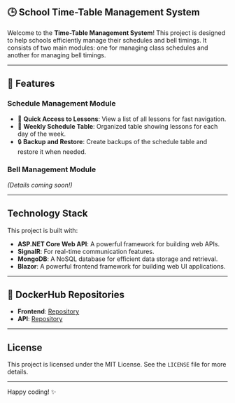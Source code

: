 ## 🕒 School Time-Table Management System

Welcome to the **Time-Table Management System**! This project is designed to help schools efficiently manage their schedules and bell timings. It consists of two main modules: one for managing class schedules and another for managing bell timings. 

---

## 🔧 Features

### Schedule Management Module
- 🔎 **Quick Access to Lessons**: View a list of all lessons for fast navigation.
- 📅 **Weekly Schedule Table**: Organized table showing lessons for each day of the week.
- 🔒 **Backup and Restore**: Create backups of the schedule table and restore it when needed.

### Bell Management Module
*(Details coming soon!)*

---

## Technology Stack

This project is built with:
- **ASP.NET Core Web API**: A powerful framework for building web APIs.
- **SignalR**: For real-time communication features.
- **MongoDB**: A NoSQL database for efficient data storage and retrieval.
- **Blazor**: A powerful frontend framework for building web UI applications.

---

## 🐋 DockerHub Repositories

- **Frontend**: [Repository](https://hub.docker.com/repository/docker/xoggas/timetable.frontend/general)  
- **API**: [Repository](https://hub.docker.com/repository/docker/xoggas/timetable.api/general)

---

## License

This project is licensed under the MIT License. See the `LICENSE` file for more details.

---

Happy coding! ✨
